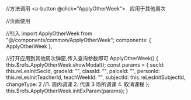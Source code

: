 <!--
 * @Description: 
 * @Version: 
 * @Autor: cb
 * @Date: 2021-08-13 17:06:25
 * @LastEditors: went
 * @LastEditTime: 2021-08-19 14:12:20
-->

//方法调用
<a-button @click="ApplyOtherWeek">
  <svg-icon icon-class="com_adjust_record" :scale="0.8" style="margin-right:8px">
  </svg-icon>
 应用于其他周次
</a-button>


//页面使用 
<ApplyOtherWeek ref="ApplyOtherWeek" />

//引入
import ApplyOtherWeek from "@/components/common/ApplyOtherWeek";
components: { ApplyOtherWeek },


//打开应用到其他周次弹窗,传入查询参数即可
  ApplyOtherWeek() {
      this.$refs.ApplyOtherWeek.showModal();
      const params = {
        secId: this.reLesInitSecId,
        gradeId: "",
        classId: "",
        palceId: "",
        personId: this.reLesInitTeacherId,
        teachWeekId: "",
        subjectId: this.reLesInitSubjectId,
        changeType: 2  //1. 周内调课  2. 代课 3 场所调课 4. 取消课程
      };
      this.$refs.ApplyOtherWeek.initExParam(params);
  }